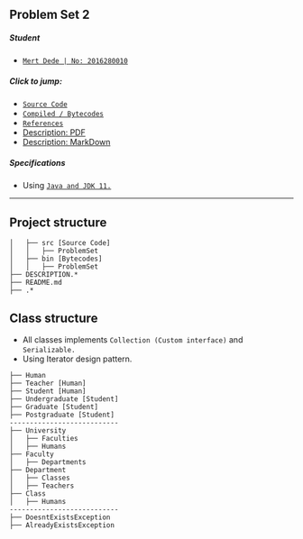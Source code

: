 ## Problem Set 2
##### Student
 - [`Mert Dede | No: 2016280010`](https://github.com/Anaxilaus)

##### Click to jump:
- [`Source Code`](src/Problemset)
- [`Compiled / Bytecodes`](./bin)
- [`References`](./REFERENCES.md)
- [Description: PDF](./DESCRIPTION.pdf)
- [Description: MarkDown](./DESCRIPTION.md)

##### Specifications
- Using [`Java and JDK 11.`](https://www.oracle.com/technetwork/java/javase/downloads/jdk11-downloads-5066655.html)
 
****

 
## Project structure
```
│   ├── src [Source Code]
│   │   ├── ProblemSet
│   ├── bin [Bytecodes]
│   │   ├── ProblemSet
├── DESCRIPTION.*
├── README.md
├── .*
```

## Class structure
- All classes implements `Collection (Custom interface)` and `Serializable.`
- Using Iterator design pattern.
```
├── Human
├── Teacher [Human]
├── Student [Human]
├── Undergraduate [Student]
├── Graduate [Student]
├── Postgraduate [Student]
---------------------------
├── University
│   ├── Faculties
│   ├── Humans
├── Faculty
│   ├── Departments
├── Department
│   ├── Classes
│   ├── Teachers
├── Class
│   ├── Humans
---------------------------
├── DoesntExistsException
├── AlreadyExistsException
```
